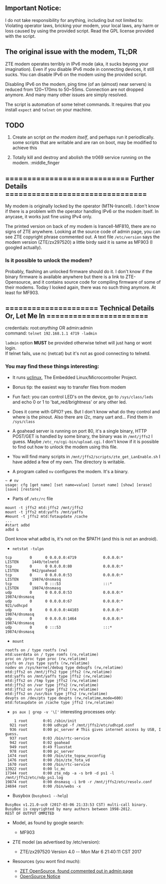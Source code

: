 ## Important Notice:

I do not take responsibility for anything, including but not limited to:
Violating operator laws, bricking your modem, your local laws, any harm
or loss caused by using the provided script. Read the GPL license provided
with the script.


## The original issue with the modem, TL;DR

ZTE modem operates terribly in IPv6 mode (aka, it sucks beyong your
imagination).  Even if you disable IPv6 mode in connecting devices, it still
sucks. You can disable IPv6 on the modem using the provided script.

Disabling IPv6 on the modem, ping time (of an (almost) near servers) is reduced
from 120~170ms to 50~55ms. Connection are not dropped anymore. And many many
other issues are simply resolved.

The script is automation of some telnet commands. It requires that you install
`expect` and `telnet` on your machine.


## TODO

1. Create an script *on the modem itself*, and perhaps run it periodlically.
some scripts that are writable and are ran on boot, may be modified to achieve
this

2. Totally kill and destroy and abolish the tr069 service running on the modem.
:middle_finger

## ============================ Further Details ================================

My modem is originally locked by the operator (MTN-Irancell). I don't know if
there is a problem with the operator handling IPv6 or the modem itself. In
anycase, it works just fine using IPv4 only.

The printed version on back of my modem is Irancell-MF810, there are no signs of
ZTE anywhere. Looking at the source code of admin page, you can see ZTE
copyright phrase commented out. A text file `/etc/version` says the modem
version (ZTE/zx297520) a little birdy said it is same as MF903 (I googled
actually).

### Is it possible to unlock the modem?

Probably, flashing an unlocked firmware should do it. I don't know if the binary
firmware is available anywhere but there is a link to ZTE-Opensource, and it
contains source code for compiling firmware of some of their modems. Today I
looked again, there was no such thing anymore. At least for MF903.

## ===================== Technical Details Or, Let Me In =======================

credentials: root:*anything* OR admin:admin<br>
command: `telnet 192.168.1.1 4719 -ladmin`

`ladmin` option **MUST** be provided otherwise telnet will just hang or wont
login.<br>
If telnet fails, use nc (netcat) but it's not as good connecting to telnetd.

### You may find these things interesting:

- It runs [uclinux](http://www.uclinux.org/), The Embedded Linux/Microcontroller
  Project.

- Bonus tip: the easiest way to transfer files from modem 

- Fun fact: you can control LED's on the device, go to `/sys/class/leds`
  and echo 0 or 1 to 'bat_red/brightness' or any other led.

- Does it come with GPIO? yes. But I don't know what do they control and where
  is the pinout. Also there are i2c, many uart and... Find them in `/sys/class`

- A goahead server is running on port 80, it's a single binary, HTTP POST/GET
  is handled by some binary, the binary was in `/mnt/jffs2` I guess. Maybe
  `/etc_ro/cgi-bin/upload.cgi`. I don't know if it is possible to find out
  how to unlock the modem using this file.

- You will find many scripts in `/mnt/jffs2/scripts/zte_get_LanEnable.sh`
  I have added a few of my own. The directory is writable.

- A program called `nv` configures the modem. It's a binary.
```
~ # nv
usage: cfg [get name] [set name=value] [unset name] [show] [erase] [save] [restore]
``` 

- Parts of `/etc/rc` file
```
mount -t jffs2 mtd:jffs2 /mnt/jffs2
mount -t jffs2 mtd:yaffs /mnt/yaffs
#mount -t jffs2 mtd:fotaupdate /cache
...
#start adbd
adbd &
```
Dont know what adbd is, it's not on the $PATH (and this is not an android).

- `netstat -tulpn`
```
tcp        0      0 0.0.0.0:4719            0.0.0.0:*               LISTEN      1449/telnetd
tcp        0      0 0.0.0.0:80              0.0.0.0:*               LISTEN      942/goahead
tcp        0      0 0.0.0.0:53              0.0.0.0:*               LISTEN      19874/dnsmasq
tcp        0      0 :::53                   :::*                    LISTEN      19874/dnsmasq
udp        0      0 0.0.0.0:53              0.0.0.0:*                           19874/dnsmasq
udp        0      0 0.0.0.0:67              0.0.0.0:*                           921/udhcpd
udp        0      0 0.0.0.0:44103           0.0.0.0:*                           19874/dnsmasq
udp        0      0 0.0.0.0:1464            0.0.0.0:*                           19874/dnsmasq
udp        0      0 :::53                   :::*                                19874/dnsmasq
``` 

- `mount`
```
rootfs on / type rootfs (rw)
mtd:userdata on / type romfs (ro,relatime)
proc on /proc type proc (rw,relatime)
sysfs on /sys type sysfs (rw,relatime)
nodev on /sys/kernel/debug type debugfs (rw,relatime)
mtd:jffs2 on /mnt/jffs2 type jffs2 (rw,relatime)
mtd:yaffs on /mnt/yaffs type jffs2 (rw,relatime)
mtd:jffs2 on /tmp type jffs2 (rw,relatime)
mtd:jffs2 on /var type jffs2 (rw,relatime)
mtd:jffs2 on /usr type jffs2 (rw,relatime)
mtd:jffs2 on /usr/bin type jffs2 (rw,relatime)
devpts on /dev/pts type devpts (rw,relatime,mode=600)
mtd:fotaupdate on /cache type jffs2 (rw,relatime)
```

- `ps aux | grep -v '\['` interesting processes only:
```
    1 root       0:01 /sbin/init
  921 root       0:00 udhcpd -f /mnt/jffs2/etc/udhcpd.conf
  936 root       0:00 pc_server # This gives internet access by USB, I guess.
  937 root       0:03 /bin/rtc-service
  942 root       0:02 goahead
  949 root       0:49 fluxstat
  978 root       0:00 pc_server
 1474 root       0:00 /bin/zte_topsw_nvconfig
 1476 root       0:00 /bin/zte_fota_vd
 1670 root       0:00 /bin/rtc-service
13922 root       0:00 lc_mc
17344 root       0:00 zte_ndp -a -s br0 -d ps1 -l /mnt/jffs2/etc/ndp_ps1.log
19874 root       0:00 dnsmasq -i br0 -r /mnt/jffs2/etc/resolv.conf
24694 root       0:00 /bin/webs -x
```

- Busybox (`busybox1 --help`)
```
BusyBox v1.21.0-uc0 (2017-03-06 21:33:53 CST) multi-call binary.
BusyBox is copyrighted by many authors between 1998-2012.
REST OF OUTPUT OMMITED
```

- Model, as found by google search:
  - MF903

- ZTE model (as advertised by /etc/version):
  - ZTE/zx297520 Version 4.0 --  Mon Mar 6 21:40:11 CST 2017

- Resources (you wont find much):
  - [ZET OpenSource, found commented out in admin page](http://opensource.ztedevice.com)
  - [OpenSource Notice](http://download.ztedevices.com/device/global/support/opensource/mobilehotspot/notice/MF903_Open_Source_Software_Notice.pdf)

